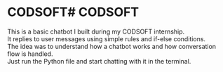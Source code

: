 # CODSOFT# CODSOFT

This is a basic chatbot I built during my CODSOFT internship.  
It replies to user messages using simple rules and if-else conditions.  
The idea was to understand how a chatbot works and how conversation flow is handled.  
Just run the Python file and start chatting with it in the terminal.
